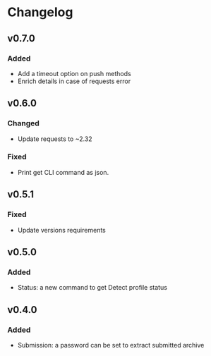# Changelog

## v0.7.0

### Added

* Add a timeout option on push methods
* Enrich details in case of requests error

## v0.6.0

### Changed

* Update requests to ~2.32

### Fixed

* Print get CLI command as json.

## v0.5.1

### Fixed

* Update versions requirements

## v0.5.0

### Added

* Status: a new command to get Detect profile status

## v0.4.0

### Added

* Submission: a password can be set to extract submitted archive
